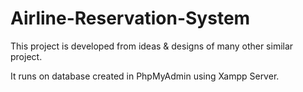 # Airline-Reservation-System

This project is developed from ideas & designs of many other similar project. 


It runs on database created in PhpMyAdmin using Xampp Server.
